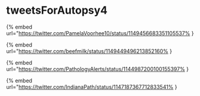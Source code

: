 # tweetsForAutopsy4

{% embed url="https://twitter.com/PamelaVoorhee10/status/1149456683351105537% }

{% embed url="https://twitter.com/beefmilk/status/1149449496213852160% }

{% embed url="https://twitter.com/PathologyAlerts/status/1144987200100155397% }

{% embed url="https://twitter.com/IndianaPath/status/1147187367712833541% }

